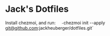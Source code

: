 # Jack's Dotfiles

Install chezmoi, and run:
`   - `chezmoi init --apply git@github.com:jackheuberger/dotfiles.git`
